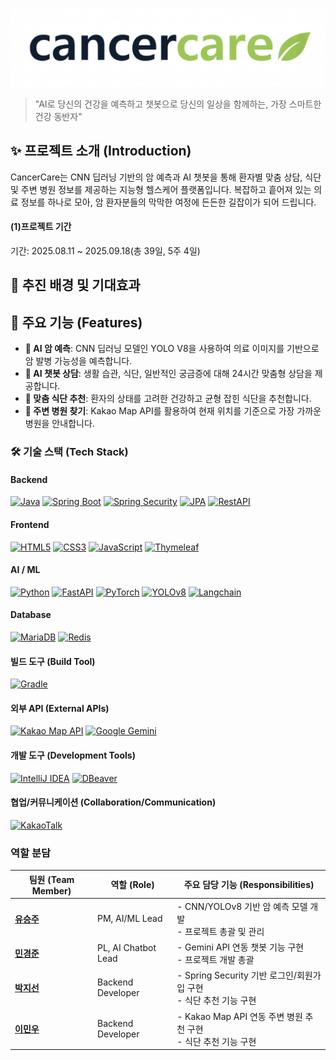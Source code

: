 ![우리팀 로고](./src/main/resources/static/img/pureCancerCareAI.png)
> "AI로 당신의 건강을 예측하고 챗봇으로 당신의 일상을 함께하는, 가장 스마트한 건강 동반자"

## ✨ 프로젝트 소개 (Introduction)
CancerCare는 CNN 딥러닝 기반의 암 예측과 AI 챗봇을 통해 환자별 맞춤 상담, 식단 및 주변 병원 정보를 제공하는 지능형 헬스케어 플랫폼입니다. 복잡하고 흩어져 있는 의료 정보를 하나로 모아, 암 환자분들의 막막한 여정에 든든한 길잡이가 되어 드립니다.

#### (1)프로젝트 기간
기간: 2025.08.11 ~ 2025.09.18(총 39일, 5주 4일)

## 🚀 추진 배경 및 기대효과



## 🚀 주요 기능 (Features)

* **🔬 AI 암 예측**: CNN 딥러닝 모델인 YOLO V8을 사용하여 의료 이미지를 기반으로 암 발병 가능성을 예측합니다.
* **💬 AI 챗봇 상담**: 생활 습관, 식단, 일반적인 궁금증에 대해 24시간 맞춤형 상담을 제공합니다.
* **🥗 맞춤 식단 추천**: 환자의 상태를 고려한 건강하고 균형 잡힌 식단을 추천합니다.
* **🏥 주변 병원 찾기**: Kakao Map API를 활용하여 현재 위치를 기준으로 가장 가까운 병원을 안내합니다.

### 🛠️ 기술 스택 (Tech Stack)

#### **Backend**
[![Java](https://img.shields.io/badge/Java-007396?style=for-the-badge&logo=openjdk&logoColor=white)](https://openjdk.org/)
[![Spring Boot](https://img.shields.io/badge/Spring_Boot-6DB33F?style=for-the-badge&logo=spring-boot&logoColor=white)](https://spring.io/projects/spring-boot)
[![Spring Security](https://img.shields.io/badge/Spring_Security-6DB33F?style=for-the-badge&logo=spring&logoColor=white)](https://spring.io/projects/spring-security)
[![JPA](https://img.shields.io/badge/JPA-6DB33F?style=for-the-badge&logo=hibernate&logoColor=white)](https://jakarta.ee/specifications/persistence/)
[![RestAPI](https://img.shields.io/badge/RestAPI-000000?style=for-the-badge)](https://restfulapi.net/)

#### **Frontend**
[![HTML5](https://img.shields.io/badge/HTML5-E34F26?style=for-the-badge&logo=html5&logoColor=white)](https://developer.mozilla.org/en-US/docs/Web/Guide/HTML/HTML5)
[![CSS3](https://img.shields.io/badge/CSS3-1572B6?style=for-the-badge&logo=css3&logoColor=white)](https://developer.mozilla.org/en-US/docs/Web/CSS)
[![JavaScript](https://img.shields.io/badge/JavaScript-F7DF1E?style=for-the-badge&logo=javascript&logoColor=black)](https://developer.mozilla.org/en-US/docs/Web/JavaScript)
[![Thymeleaf](https://img.shields.io/badge/Thymeleaf-005F0F?style=for-the-badge&logo=thymeleaf&logoColor=white)](https://www.thymeleaf.org/)

#### **AI / ML**
[![Python](https://img.shields.io/badge/Python-3776AB?style=for-the-badge&logo=python&logoColor=white)](https://www.python.org)
[![FastAPI](https://img.shields.io/badge/FastAPI-009688?style=for-the-badge&logo=fastapi&logoColor=white)](https://fastapi.tiangolo.com/)
[![PyTorch](https://img.shields.io/badge/PyTorch-EE4C2C?style=for-the-badge&logo=pytorch&logoColor=white)](https://pytorch.org/)
[![YOLOv8](https://img.shields.io/badge/YOLOv8-00467F?style=for-the-badge)](https://github.com/ultralytics/ultralytics)
[![Langchain](https://img.shields.io/badge/Langchain-000000?style=for-the-badge)](https://www.langchain.com/)

#### **Database**
[![MariaDB](https://img.shields.io/badge/MariaDB-003545?style=for-the-badge&logo=mariadb&logoColor=white)](https://mariadb.org/)
[![Redis](https://img.shields.io/badge/Redis-DC382D?style=for-the-badge&logo=redis&logoColor=white)](https://redis.io/)

#### **빌드 도구 (Build Tool)**
[![Gradle](https://img.shields.io/badge/Gradle-02303A?style=for-the-badge&logo=gradle&logoColor=white)](https://gradle.org/)

#### **외부 API (External APIs)**
[![Kakao Map API](https://img.shields.io/badge/Kakao_Map_API-FFCD00?style=for-the-badge&logo=kakao&logoColor=black)](https://apis.map.kakao.com/)
[![Google Gemini](https://img.shields.io/badge/Google_Gemini-8E75B7?style=for-the-badge&logo=google-gemini&logoColor=white)](https://deepmind.google/technologies/gemini/)

#### **개발 도구 (Development Tools)**
[![IntelliJ IDEA](https://img.shields.io/badge/IntelliJ_IDEA-000000?style=for-the-badge&logo=intellij-idea&logoColor=white)](https://www.jetbrains.com/idea/)
[![DBeaver](https://img.shields.io/badge/DBeaver-382923?style=for-the-badge&logo=dbeaver&logoColor=white)](https://dbeaver.io/)

#### **협업/커뮤니케이션 (Collaboration/Communication)**
[![KakaoTalk](https://img.shields.io/badge/KakaoTalk-FFCD00?style=for-the-badge&logo=kakao&logoColor=black)](https://www.kakaocorp.com/service/KakaoTalk)

### **역할 분담**
| 팀원 (Team Member) | 역할 (Role) | 주요 담당 기능 (Responsibilities) |
| --- | --- | --- |
| [**유승주**](https://github.com/pheonixpark) | PM, AI/ML Lead | - CNN/YOLOv8 기반 암 예측 모델 개발<br>- 프로젝트 총괄 및 관리 |
| [**민경준**](https://github.com/minkj98) | PL, AI Chatbot Lead | - Gemini API 연동 챗봇 기능 구현<br>- 프로젝트 개발 총괄 |
| [**박지선**](https://github.com/username) | Backend Developer | - Spring Security 기반 로그인/회원가입 구현<br>- 식단 추천 기능 구현 |
| [**이민우**](https://github.com/LeeMinWoo98) | Backend Developer | - Kakao Map API 연동 주변 병원 추천 구현<br>- 식단 추천 기능 구현 |

